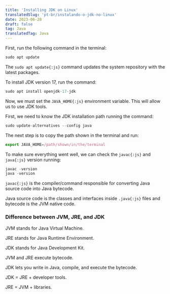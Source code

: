 ```yaml
---
title: 'Installing JDK on Linux'
translatedSlug: 'pt-br/instalando-o-jdk-no-linux'
date: 2023-06-28
draft: false
tag: Java
translatedTag: Java
---
```


First, run the following command in the terminal:

```js
sudo apt update
```

The `sudo apt update{:js}` command updates the system repository with the latest packages.

To install JDK version 17, run the command:

```js
sudo apt install openjdk-17-jdk
```

Now, we must set the `JAVA_HOME{:js}` environment variable. This will allow us to use JDK tools.

First, we need to know the JDK installation path running the command:

```js
sudo update-alternatives --config java
```

The next step is to copy the path shown in the terminal and run:

```js
export JAVA_HOME=/path/shown/in/the/terminal
```

To make sure everything went well, we can check the `javac{:js}` and `java{:js}` version running:

```js
javac -version
java -version
```

`javac{:js}` is the compiler/command responsible for converting Java source code into Java bytecode.

Java source code is the classes and interfaces inside `.java{:js}` files and bytecode is the JVM native code.

### Difference between JVM, JRE, and JDK

JVM stands for Java Virtual Machine.

JRE stands for Java Runtime Environment.

JDK stands for Java Development Kit.

JVM and JRE execute bytecode.

JDK lets you write in Java, compile, and execute the bytecode.

JDK = JRE + developer tools.

JRE = JVM + libraries.
